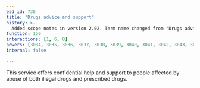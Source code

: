 ```yaml
---
esd_id: 730
title: "Drugs advice and support"
history: >-
  Added scope notes in version 2.02. Term name changed from 'Drugs advisory service' to 'Social services - drugs - advice and support' in version 3.00. Name changed to 'Drugs advicer and support' in version 4.00.
function: 150
interactions: [1, 6, 8]
powers: [3034, 3035, 3036, 3037, 3038, 3039, 3040, 3041, 3042, 3043, 3044, 3045, 3046, 3047]
internal: false

---
```


This service offers confidential help and support to people affected by abuse of  both illegal drugs and prescribed drugs.


